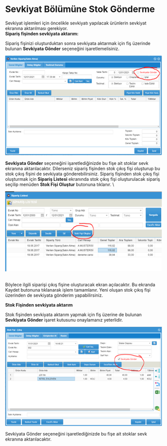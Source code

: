 # Sevkiyat Bölümüne Stok Gönderme

Sevkiyat işlemleri için öncelikle sevkiyatı yapılacak ürünlerin sevkiyat ekranına aktarılması gerekiyor. \
**Sipariş fişinden sevkiyata aktarım:**

Sipariş fişinizi oluşturduktan sonra sevkiyata aktarmak için fiş üzerinde bulunan **Sevkiyata Gönder** seçeneğini işaretlemelisiniz.

![](<../.gitbook/assets/image (67).png>)

**Sevkiyata Gönder** seçeneğini işaretlediğinizde bu fişe ait stoklar sevk ekranına aktarılacaktır. Dilerseniz sipariş fişinden stok çıkış fişi oluşturup bu stok çıkış fişini de sevkiyata gönderebilirsiniz. Sipariş fişinden stok çıkış fişi oluşturmak için **Sipariş Listesi** ekranında stok çıkış fişi oluşturulacak sipariş seçilip menüden **Stok Fişi Oluştur** butonuna tıklanır. \


![](<../.gitbook/assets/image (70).png>)

\
Böylece ilgili siparişi çıkış fişine oluşturacak ekran açılacaktır. Bu ekranda Kaydet butonuna tıklanarak işlem tamamlanır. Yeni oluşan stok çıkış fişi üzerinden de sevkiyata gönderim yapabilirsiniz.

**Stok Fişinden sevkiyata aktarım**

Stok fişinden sevkiyata aktarım yapmak için fiş üzerine de bulunan **Sevkiyata Gönder** işaret kutusunu onaylamanız yeterlidir.

![](<../.gitbook/assets/image (68).png>)

Sevkiyata Gönder seçeneğini işaretlediğinizde bu fişe ait stoklar sevk ekranına aktarılacaktır.
